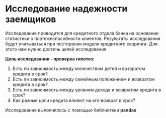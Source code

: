 # Исследование надежности заемщиков

Исследование проводится для кредитного отдела банка на основании статистики о платежеспособности клиентов. Результаты исследования будут учитываться при посторении модели кредитного скоринга. Для этого нам нужно достичь целей исследования.

**Цель исследования - проверка гипотез:**

1. Есть ли зависимость между количеством детей и возвратом кредита в срок?
2. Есть ли зависимость между семейным положением и возвратом кредита в срок?
3. Есть ли зависимость между уровнем дохода и возвратом кредита в срок?
4. Как разные цели кредита влияют на его возврат в срок?

Исследование выполнялось с помощью библиотеки **pandas**
